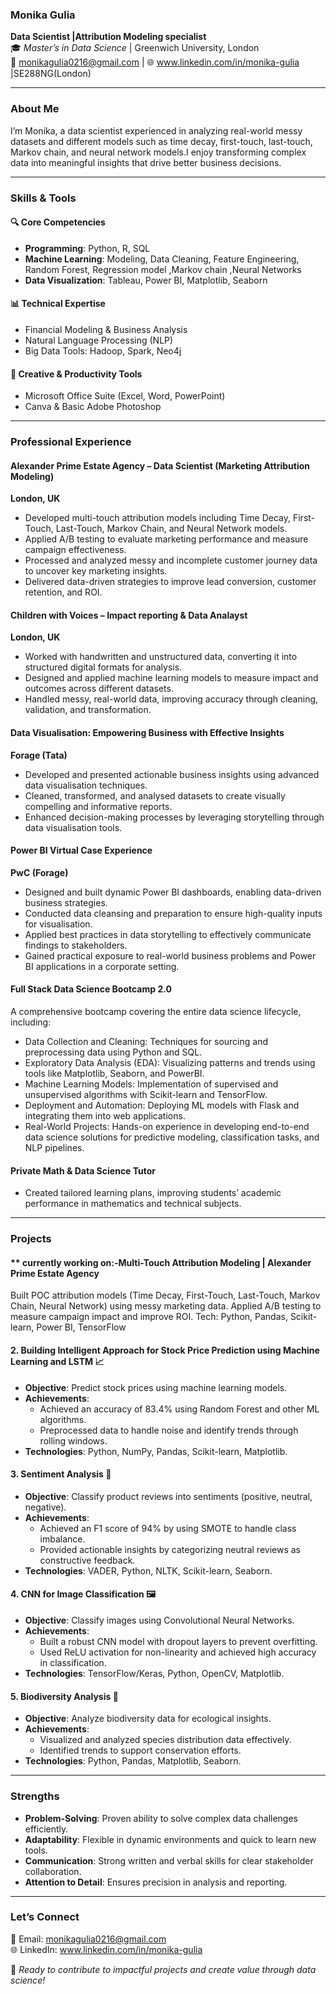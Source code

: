 

### **Monika Gulia**  
**Data Scientist |Attribution Modeling specialist**  
🎓 *Master’s in Data Science* | Greenwich University, London  
📧 monikagulia0216@gmail.com | 🌐 www.linkedin.com/in/monika-gulia |SE288NG(London)

---

### **About Me**  
I’m Monika, a data scientist experienced in analyzing real-world messy datasets and different models such as time decay, first-touch, last-touch, Markov chain, and neural network models.I enjoy transforming complex data into meaningful insights that drive better business decisions.

---

### **Skills & Tools**  

#### 🔍 **Core Competencies**  
- **Programming**: Python, R, SQL  
- **Machine Learning**: Modeling, Data Cleaning, Feature Engineering, Random Forest, Regression model ,Markov chain ,Neural Networks  
- **Data Visualization**: Tableau, Power BI, Matplotlib, Seaborn  

#### 📊 **Technical Expertise**  
- Financial Modeling & Business Analysis  
- Natural Language Processing (NLP)  
- Big Data Tools: Hadoop, Spark, Neo4j  

#### 🎨 **Creative & Productivity Tools**  
- Microsoft Office Suite (Excel, Word, PowerPoint)  
- Canva & Basic Adobe Photoshop  

---

### **Professional Experience**  
#### Alexander Prime Estate Agency – Data Scientist (Marketing Attribution Modeling)
**London, UK**
- Developed multi-touch attribution models including Time Decay, First-Touch, Last-Touch, Markov Chain, and Neural Network models.
- Applied A/B testing to evaluate marketing performance and measure campaign effectiveness.
- Processed and analyzed messy and incomplete customer journey data to uncover key marketing insights.
- Delivered data-driven strategies to improve lead conversion, customer retention, and ROI.

#### Children with Voices – Impact reporting & Data Analayst
**London, UK**
- Worked with handwritten and unstructured data, converting it into structured digital formats for analysis.
- Designed and applied machine learning models to measure impact and outcomes across different datasets.
- Handled messy, real-world data, improving accuracy through cleaning, validation, and transformation.


#### Data Visualisation: Empowering Business with Effective Insights
**Forage (Tata)**  
- Developed and presented actionable business insights using advanced data visualisation techniques.  
- Cleaned, transformed, and analysed datasets to create visually compelling and informative reports.  
- Enhanced decision-making processes by leveraging storytelling through data visualisation tools.

#### **Power BI Virtual Case Experience**  
**PwC (Forage)**  
- Designed and built dynamic Power BI dashboards, enabling data-driven business strategies.  
- Conducted data cleansing and preparation to ensure high-quality inputs for visualisation.  
- Applied best practices in data storytelling to effectively communicate findings to stakeholders.  
- Gained practical exposure to real-world business problems and Power BI applications in a corporate setting.  

#### **Full Stack Data Science Bootcamp 2.0**
A comprehensive bootcamp covering the entire data science lifecycle, including:
- Data Collection and Cleaning: Techniques for sourcing and preprocessing data using Python and SQL.
- Exploratory Data Analysis (EDA): Visualizing patterns and trends using tools like Matplotlib, Seaborn, and PowerBI.
- Machine Learning Models: Implementation of supervised and unsupervised algorithms with Scikit-learn and TensorFlow.
- Deployment and Automation: Deploying ML models with Flask and integrating them into web applications.
- Real-World Projects: Hands-on experience in developing end-to-end data science solutions for predictive modeling, classification tasks, and NLP pipelines.
  
#### **Private Math & Data Science Tutor**  
- Created tailored learning plans, improving students’ academic performance in mathematics and technical subjects.  

---

### **Projects**  
#### ** currently working on:-Multi-Touch Attribution Modeling | Alexander Prime Estate Agency
Built POC attribution models (Time Decay, First-Touch, Last-Touch, Markov Chain, Neural Network) using messy marketing data. Applied A/B testing to measure campaign impact and improve ROI.
Tech: Python, Pandas, Scikit-learn, Power BI, TensorFlow  

#### **2. Building Intelligent Approach for Stock Price Prediction using Machine Learning and LSTM  📈**  
- **Objective**: Predict stock prices using machine learning models.  
- **Achievements**:  
  - Achieved an accuracy of 83.4% using Random Forest and other ML algorithms.  
  - Preprocessed data to handle noise and identify trends through rolling windows.  
- **Technologies**: Python, NumPy, Pandas, Scikit-learn, Matplotlib.  

#### **3. Sentiment Analysis 📝**  
- **Objective**: Classify product reviews into sentiments (positive, neutral, negative).  
- **Achievements**:  
  - Achieved an F1 score of 94% by using SMOTE to handle class imbalance.  
  - Provided actionable insights by categorizing neutral reviews as constructive feedback.  
- **Technologies**: VADER, Python, NLTK, Scikit-learn, Seaborn.  

#### **4. CNN for Image Classification 🖼️**  
- **Objective**: Classify images using Convolutional Neural Networks.  
- **Achievements**:  
  - Built a robust CNN model with dropout layers to prevent overfitting.  
  - Used ReLU activation for non-linearity and achieved high accuracy in classification.  
- **Technologies**: TensorFlow/Keras, Python, OpenCV, Matplotlib.  

#### **5. Biodiversity Analysis 🌱**  
- **Objective**: Analyze biodiversity data for ecological insights.  
- **Achievements**:  
  - Visualized and analyzed species distribution data effectively.  
  - Identified trends to support conservation efforts.  
- **Technologies**: Python, Pandas, Matplotlib, Seaborn.  

---

### **Strengths**  
- **Problem-Solving**: Proven ability to solve complex data challenges efficiently.  
- **Adaptability**: Flexible in dynamic environments and quick to learn new tools.  
- **Communication**: Strong written and verbal skills for clear stakeholder collaboration.  
- **Attention to Detail**: Ensures precision in analysis and reporting.  

---

### **Let’s Connect**  
📧 Email: monikagulia0216@gmail.com  
🌐 LinkedIn: www.linkedin.com/in/monika-gulia 

🚀 *Ready to contribute to impactful projects and create value through data science!*  

